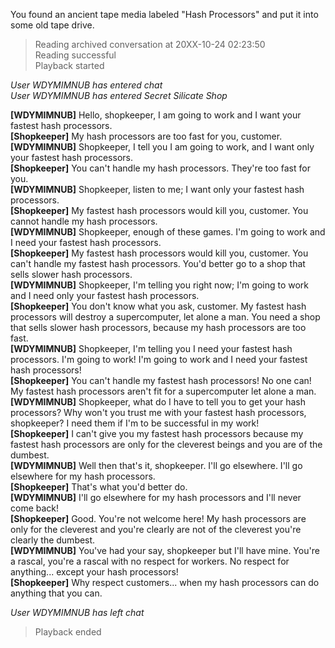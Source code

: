 You found an ancient tape media labeled "Hash Processors" and put it into some old tape drive.

> Reading archived conversation at 20XX-10-24 02:23:50  
> Reading successful  
> Playback started

*User WDYMIMNUB has entered chat*  
*User WDYMIMNUB has entered Secret Silicate Shop*

**\[WDYMIMNUB\]** Hello, shopkeeper, I am going to work and I want your fastest hash processors.  
**\[Shopkeeper\]** My hash processors are too fast for you, customer.  
**\[WDYMIMNUB\]** Shopkeeper, I tell you I am going to work, and I want only your fastest hash processors.  
**\[Shopkeeper\]** You can't handle my hash processors. They're too fast for you.  
**\[WDYMIMNUB\]** Shopkeeper, listen to me; I want only your fastest hash processors.  
**\[Shopkeeper\]** My fastest hash processors would kill you, customer. You cannot handle my hash processors.  
**\[WDYMIMNUB\]** Shopkeeper, enough of these games. I'm going to work and I need your fastest hash processors.  
**\[Shopkeeper\]** My fastest hash processors would kill you, customer. You can't handle my fastest hash processors. You'd better go to a shop that sells slower hash processors.  
**\[WDYMIMNUB\]** Shopkeeper, I'm telling you right now; I'm going to work and I need only your fastest hash processors.  
**\[Shopkeeper\]** You don't know what you ask, customer. My fastest hash processors will destroy a supercomputer, let alone a man. You need a shop that sells slower hash processors, because my hash processors are too fast.  
**\[WDYMIMNUB\]** Shopkeeper, I'm telling you I need your fastest hash processors. I'm going to work! I'm going to work and I need your fastest hash processors!  
**\[Shopkeeper\]** You can't handle my fastest hash processors! No one can! My fastest hash processors aren't fit for a supercomputer let alone a man.  
**\[WDYMIMNUB\]** Shopkeeper, what do I have to tell you to get your hash processors? Why won't you trust me with your fastest hash processors, shopkeeper? I need them if I'm to be successful in my work!  
**\[Shopkeeper\]** I can't give you my fastest hash processors because my fastest hash processors are only for the cleverest beings and you are of the dumbest.  
**\[WDYMIMNUB\]** Well then that's it, shopkeeper. I'll go elsewhere. I'll go elsewhere for my hash processors.  
**\[Shopkeeper\]** That's what you'd better do.  
**\[WDYMIMNUB\]** I'll go elsewhere for my hash processors and I'll never come back!  
**\[Shopkeeper\]** Good. You're not welcome here! My hash processors are only for the cleverest and you're clearly are not of the cleverest you're clearly the dumbest.  
**\[WDYMIMNUB\]** You've had your say, shopkeeper but I'll have mine. You're a rascal, you're a rascal with no respect for workers. No respect for anything... except your hash processors!  
**\[Shopkeeper\]** Why respect customers... when my hash processors can do anything that you can.

*User WDYMIMNUB has left chat*

> Playback ended
